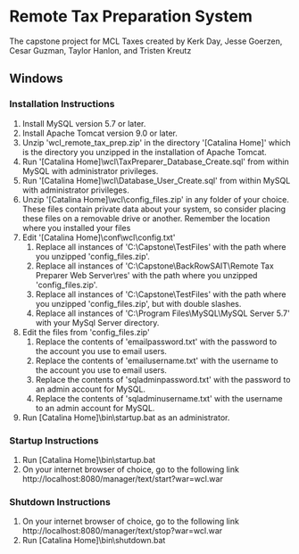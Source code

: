 # Remote Tax Preparation System
The capstone project for MCL Taxes created by Kerk Day, Jesse Goerzen, Cesar Guzman, Taylor Hanlon, and Tristen Kreutz

## Windows
### Installation Instructions
1. Install MySQL version 5.7 or later.
2. Install Apache Tomcat version 9.0 or later.
3. Unzip 'wcl_remote_tax_prep.zip' in the directory '\[Catalina Home\]' which is the directory you unzipped in the installation of Apache Tomcat.
4. Run '\[Catalina Home\]\\wcl\\TaxPreparer_Database_Create.sql' from within MySQL with administrator privileges.
5. Run '\[Catalina Home\]\\wcl\\Database_User_Create.sql' from within MySQL with administrator privileges.
6. Unzip '\[Catalina Home\]\\wcl\\config_files.zip' in any folder of your choice. These files contain private data about your system, so consider placing these files on a removable drive or another. Remember the location where you installed your files
7. Edit '\[Catalina Home\]\\conf\\wcl\\config.txt'
    1. Replace all instances of 'C:\Capstone\TestFiles' with the path where you unzipped 'config_files.zip'.
    2. Replace all instances of 'C:\Capstone\BackRowSAIT\Remote Tax Preparer Web Server\res\' with the path where you unzipped 'config_files.zip'.
    3. Replace all instances of 'C:\\Capstone\\TestFiles' with the path where you unzipped 'config_files.zip', but with double slashes.
    4. Replace all instances of 'C:\Program Files\MySQL\MySQL Server 5.7\' with your MySql Server directory.
8. Edit the files from 'config_files.zip'
    1. Replace the contents of 'emailpassword.txt' with the password to the account you use to email users.
    2. Replace the contents of 'emailusername.txt' with the username to the account you use to email users.
    3. Replace the contents of 'sqladminpassword.txt' with the password to an admin account for MySQL.
    4. Replace the contents of 'sqladminusername.txt' with the username to an admin account for MySQL.
9. Run \[Catalina Home\]\\bin\\startup.bat as an administrator.

### Startup Instructions
1. Run \[Catalina Home\]\\bin\\startup.bat
2. On your internet browser of choice, go to the following link
http://localhost:8080/manager/text/start?war=wcl.war

### Shutdown Instructions

1. On your internet browser of choice, go to the following link
http://localhost:8080/manager/text/stop?war=wcl.war
2. Run \[Catalina Home\]\\bin\\shutdown.bat
